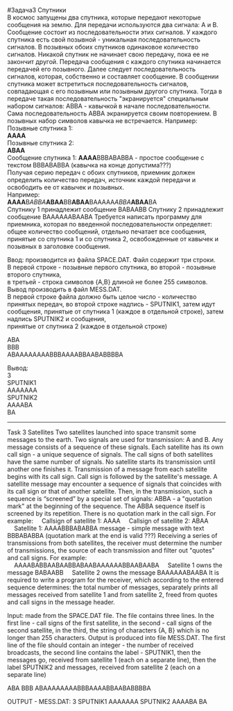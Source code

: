 #Задача3 Спутники  
В космос запущены два спутника, которые передают некоторые сообщения на землю. 
Для передачи используются два сигнала: A и B. Сообщение состоит из последовательности этих сигналов. 
У каждого спутника есть свой позывной - уникальная последовательность сигналов. 
В позывных обоих спутников одинаковое количество сигналов. Никакой спутник не начинает свою передачу, пока ее не закончит другой. 
Передача сообщения с каждого спутника начинается передачей его позывного. Далее следует последовательность сигналов, которая, собственно и составляет сообщение. В сообщении спутника может встретиться последовательность сигналов, совпадающая с его позывным или позывным другого спутника. Тогда в передаче такая последовательность "экранируется" специальным набором сигналов: ABBA - кавычкой в начале последовательности. Сама последовательность ABBA экранируется своим повторением. В позывных набор символов кавычка не встречается. Например:  
   Позывные спутника 1:    
   **AAAA**                
   Позывные спутника 2:  
   **ABAA**                
   Сообщение спутника 1:       **AAAA**BBBABABBA - простое сообщение с текстом BBBABABBA (кавычка на конце допустима???)   
Получая серию передач с обоих спутников, приемник должен определить количество передач, источник каждой передачи и освободить ее от кавычек и позывных.  
Например:  
    **AAAA**B*ABBA***ABAA**BB**ABAA**BAAAAA*ABBA***ABAA**BA  
    Спутнику 1 принадлежит сообщение BABAABB
    Спутнику 2 принадлежит сообщение BAAAAAABAABA
Требуется написать программу для приемника, которая по введенной последовательности определяет: общее количество сообщений,
отдельно печатает все сообщения, принятые со спутника 1 и со спутника 2, освобожденные от кавычек и позывных в заголовке сообщения.

Ввод: производится из файла SPACE.DAT. Файл содержит три строки.  
В первой строке - позывные первого спутника, во второй - позывные второго спутника,  
в третьей - строка символов {A,B} длиной не более 255 символов.  
Вывод производить в файл MESS.DAT.  
В первой строке файла должно быть целое число - количество принятых передач, во второй строке надпись - SPUTNIK1, затем идут сообщения, 
принятые от спутника 1 (каждое в отдельной строке), затем надпись SPUTNIK2 и сообщения,   
принятые от спутника 2 (каждое в отдельной строке)  

ABA  
BBB  
ABAAAAAAAABBBAAAABBAABABBBBA  

Вывод:  
3  
SPUTNIK1  
AAAAAAA  
SPUTNIK2  
AAAABA  
BA  
***************************************************************************************************************************************

Task 3 Satellites
Two satellites launched into space transmit some messages to the earth.
Two signals are used for transmission: A and B. Any message consists of a sequence of these signals.
Each satellite has its own call sign - a unique sequence of signals.
The call signs of both satellites have the same number of signals.
No satellite starts its transmission until another one finishes it.
Transmission of a message from each satellite begins with its call sign.
Call sign is followed by the satellite's message.
A satellite message may encounter a sequence of signals that coincides with its call sign or that of another satellite.
Then, in the transmission, such a sequence is “screened” by a special set of signals: ABBA - a "quotation mark" at 
the beginning of the sequence.
The ABBA sequence itself is screened by its repetition. There is no quotation mark in the call sign.
For example:
    Callsign of satellite 1: AAAA
    Callsign of satellite 2: ABAA
    Satellite 1: AAAABBBABABBA message - simple message with text BBBABABBA (quotation mark at the end is valid ???)
Receiving a series of transmissions from both satellites, the receiver must determine the number of transmissions,
the source of each transmission and filter out "quotes" and call signs.
For example:
    AAAABABBAABAABBABAABAAAAAABBAABAABA
    Satellite 1 owns the message BABAABB
    Satellite 2 owns the message BAAAAAABAABA
It is required to write a program for the receiver, which according to the entered sequence determines:
the total number of messages, separately prints all messages received from satellite 1 and from satellite 2,
freed from quotes and call signs in the message header.

Input: made from the SPACE.DAT file. The file contains three lines.
In the first line - call signs of the first satellite, in the second - call signs of the second satellite,
in the third, the string of characters {A, B} which is no longer than 255 characters.
Output is produced into file MESS.DAT.
The first line of the file should contain an integer - the number of received broadcasts,
the second line contains the label - SPUTNIK1, then the messages go,
received from satellite 1 (each on a separate line), 
then the label SPUTNIK2 and messages,
received from satellite 2 (each on a separate line)

ABA
BBB
ABAAAAAAAABBBAAAABBAABABBBBA

OUTPUT - MESS.DAT:
3
SPUTNIK1
AAAAAAA
SPUTNIK2
AAAABA
BA
 



 
